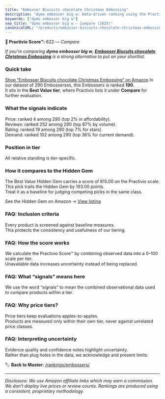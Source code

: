 ```yaml
---
title: "Embosser Biscuits chocolate Christmas Embossing"
description: "dymo embosser big w: Data-driven ranking using the Practivio Score™. Positioned by quality, value, demand, findability, momentum."
keywords: ["dymo embosser big w"]
seo_title: "dymo embosser big w — Compare (2025)"
canonicalURL: "/products/embosser-biscuits-chocolate-christmas-embossing-B0CZN2HPT7/"
---
```


**🛒 Practivio Score™:** 622 — _Compare_


*If you're comparing **dymo embosser big w**, **[Embosser Biscuits chocolate Christmas Embossing](https://www.amazon.com/dp/B0CZN2HPT7?tag=practivio-20)** is a strong alternative to put on your shortlist.*
### Quick take
[Shop “Embosser Biscuits chocolate Christmas Embossing” on Amazon](https://www.amazon.com/dp/B0CZN2HPT7?tag=practivio-20)
In our dataset of 290 Embosserses, this Embossers is ranked **190**.  
It sits in the **Best Value tier**, where Practivio lists it under **Compare** for further evaluation.

### What the signals indicate
Price: ranked 4 among 290 (top 2% in affordability).  
Reviews: ranked 252 among 290 (top 87% by volume).  
Rating: ranked 19 among 290 (top 7% for stars).  
Demand: ranked 102 among 290 (top 36% for current demand).

### Position in tier
All relative standing is tier-specific.

### How it compares to the Hidden Gem
The Best Value Hidden Gem carries a score of 815.00 on the Practivio scale.  
This pick trails the Hidden Gem by 193.00 points.  
Treat it as a baseline for judging competing picks in the same class.  

See the Hidden Gem on Amazon → [View listing](https://www.amazon.com/dp/B001XQ7ZP8?tag=practivio-20)

### FAQ: Inclusion criteria
Every product is screened against baseline measures.  
This protects the consistency and usefulness of our tiering.

### FAQ: How the score works
We calculate the Practivio Score™ by combining observed data into a 0–100 scale per tier.  
Unavailable data increases uncertainty instead of being replaced.

### FAQ: What “signals” means here
We use the word “signals” to mean the combined observational data used to compare products within a tier.

### FAQ: Why price tiers?
Price tiers keep evaluations apples-to-apples.  
Products are measured only within their own tier, never against unrelated price classes.

### FAQ: Interpreting uncertainty
Evidence quality and confidence notes highlight uncertainty.  
Rather than plug holes in the data, we acknowledge and present limits.

<!-- Missing template for Compare/CompareWithinPriceClass -->


🏷️ **Back to Master:** [/rankings/embossers/](/rankings/embossers/)

---
_Disclosure: We use Amazon affiliate links which may earn a commission. We don’t display live prices or review counts. Rankings are produced using a consistent, proprietary methodology._
